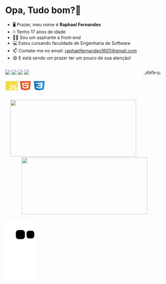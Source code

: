 <h1>Opa, Tudo bom?🤗</h1>


- 🖥 Prazer, meu nome é <strong>Raphael Fernandes</strong>
- 🖱 Tenho 17 anos de idade
- 👨‍💻 Sou um aspirante a front-end
- 💻 Estou cursando faculdade de Engenharia de Software
- 📫 Contate-me no email: raphaelfernandes1607@gmail.com
- 😄 E está sendo um prazer ter um pouco de sua atenção!
<div>
<img align="right" alt="Rafa-pic" height="150" style="border-radius:50px;" 
  src="https://cdn.discordapp.com/attachments/763872818235703330/945530870951976960/Webp.net-gifmaker.gif"
</div>
     
##

<div> 
  <a href="https://instagram.com/faellnandes" target="_blank"><img src="https://img.shields.io/badge/-Instagram-%23E4405F?style=for-the-badge&logo=instagram&logoColor=white" target="_blank"></a>
 	<a href="https://www.twitch.tv/raphafernands" target="_blank"><img src="https://img.shields.io/badge/Twitch-9146FF?style=for-the-badge&logo=twitch&logoColor=white" target="_blank"></a>
 <a href="https://discord.gg/82nNHMQEcW" target="_blank"><img src="https://img.shields.io/badge/Discord-7289DA?style=for-the-badge&logo=discord&logoColor=white" target="_blank"></a> 
  <a href = "mailto:raphaelfernandes1607@gmail.com"><img src="https://img.shields.io/badge/-Gmail-%23333?style=for-the-badge&logo=gmail&logoColor=white" target="_blank"></a>
</div>
<div style="display: inline_block"><br>
  <img align="center" alt="Rafa-Js" height="30" width="40" src="https://raw.githubusercontent.com/devicons/devicon/master/icons/javascript/javascript-plain.svg">
  <img align="center" alt="Rafa-HTML" height="30" width="40" src="https://raw.githubusercontent.com/devicons/devicon/master/icons/html5/html5-original.svg">
  <img align="center" alt="Rafa-CSS" height="30" width="40" src="https://raw.githubusercontent.com/devicons/devicon/master/icons/css3/css3-original.svg">
</div>

##

<div align="center">
  <a href="https://github.com/DevNandes">
  <img height="180em" width="400em" src="https://github-readme-stats.vercel.app/api?username=devnandes&show_icons=true&theme=github_dark&include_all_commits=true&count_private=true"/>
  <img height="180em" width="400em" src="https://github-readme-stats.vercel.app/api/top-langs/?username=devnandes&layout=compact&langs_count=7&theme=github_dark"/>
</div>

![Snake animation](https://github.com/rafaballerini/rafaballerini/blob/output/github-contribution-grid-snake.svg)


